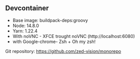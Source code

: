## Devcontainer

- Base image: buildpack-deps:groovy
- Node: 14.8.0
- Yarn: 1.22.4
- With noVNC - XFCE trought noVNC (http://localhost:6080)
- with Google-chrome- Zsh + Oh my zsh!

Git repository: https://github.com/zed-vision/monorepo
